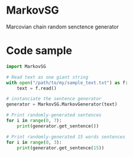 # MarkovSG
Marcovian chain random senctence generator
# Code sample
```python
import MarkovSG

# Read text as one giant string
with open("/path/to/my/sample_text.txt") as f:
    text = f.read()

# instanciate the sentence generator
generator = MarkovSG.MarkovGenerator(text)

# Print randomly-generated sentences
for i in range(0, 7):
    print(generator.get_sentence())

# Print randomly-generated 15 words sentences 
for i in range(0, 3):
    print(generator.get_sentence(15))
```
